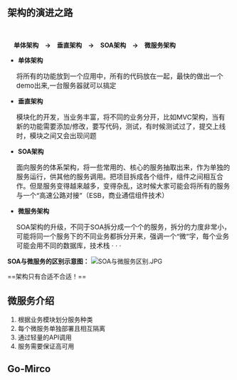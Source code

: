 ## 架构的演进之路
<br/>

&emsp;**单体架构&emsp;->&emsp;垂直架构&emsp;->&emsp;SOA架构&emsp;->&emsp;微服务架构**
<br/>
- **单体架构**
 <P style="margin-left:20px;font-size:15px">将所有的功能放到一个应用中，所有的代码放在一起，最快的做出一个demo出来,一台服务器就可以搞定</p>

- **垂直架构**
 <P style="margin-left:20px;font-size:15px">模块化的开发，当业务丰富，将不同的业务分开，比如MVC架构，当有新的功能需要添加/修改，要写代码，测试，有时候测试过了，提交上线时，模块之间又会出现问题</p>

- **SOA架构**
 <P style="margin-left:20px;font-size:15px">面向服务的体系架构，将一些常用的、核心的服务抽取出来，作为单独的服务运行，供其他的服务调用。把项目拆成各个组件，组件之间相互合作。但是服务变得越来越多，变得杂乱，这时候大家可能会将所有的服务与一个“高速公路对接”（ESB，商业通信组件技术）</p>

- **微服务架构**
 <P style="margin-left:20px;font-size:15px">SOA架构的升级，不同于SOA拆分成一个个的服务，拆分的力度非常小，可能将同一个服务下的不同业务都拆分开来，强调一个“微”字，每个业务可能会用不同的数据库，技术栈 · · · </p>

**SOA与微服务的区别示意图：**
![SOA与微服务区别.JPG](0)

==架构只有合适不合适！==

## 微服务介绍
1. 根据业务模块划分服务种类
2. 每个微服务单独部署且相互隔离
3. 通过轻量的API调用
4. 服务需要保证高可用

## Go-Mirco




